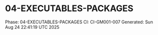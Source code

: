 # 04-EXECUTABLES-PACKAGES
Phase: 04-EXECUTABLES-PACKAGES
CI: CI-GM001-007
Generated: Sun Aug 24 22:41:19 UTC 2025
